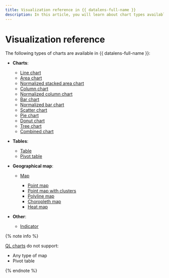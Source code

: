 ```yaml
---
title: Visualization reference in {{ datalens-full-name }}
description: In this article, you will learn about chart types available in {{ datalens-short-name }}.
---
```


# Visualization reference



The following types of charts are available in {{ datalens-full-name }}:

* **Charts**:

  * [Line chart](line-chart.md)
  * [Area chart](area-chart.md)
  * [Normalized stacked area chart](normalized-area-chart.md)
  * [Column chart](column-chart.md)
  * [Normalized column chart](normalized-column-chart.md)
  * [Bar chart](bar-chart.md)
  * [Normalized bar chart](normalized-bar-chart.md)
  * [Scatter chart](scatter-chart.md)
  * [Pie chart](pie-chart.md)
  * [Donut chart](ring-chart.md)
  * [Tree chart](tree-chart.md)
  * [Combined chart](combined-chart.md)

* **Tables**:

  * [Table](table-chart.md)
  * [Pivot table](pivot-table-chart.md)

* **Geographical map**:

  * [Map](map-chart.md)

    * [Point map](point-map-chart.md)
    * [Point map with clusters](cluster-point-map-chart.md)
    * [Polyline map](polyline-map-chart.md)
    * [Choropleth map](choropleth-map-chart.md)
    * [Heat map](heat-map-chart.md)

* **Other**:

  * [Indicator](indicator-chart.md)

{% note info %}

[QL charts](../concepts/chart/index.md#sql-charts) do not support:

* Any type of map
* Pivot table

{% endnote %}
